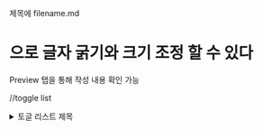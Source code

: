 제목에 filename.md
# 으로 글자 굵기와 크기 조정 할 수 있다

Preview 탭을 통해 작성 내용 확인 가능

//toggle list
<details>
<summary>토글 리스트 제목 </summary>
<div markdown="1">       

내용

### 소제목
#### 제목 크기

___
SHIFT + ___(언더라인 3번)

* 리스트
  * 하위 항목

</div>
</details>
